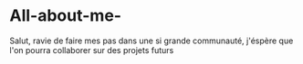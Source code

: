 # All-about-me-

Salut, ravie de faire mes pas dans une si grande communauté, j'éspère que l'on pourra collaborer sur des projets futurs 
